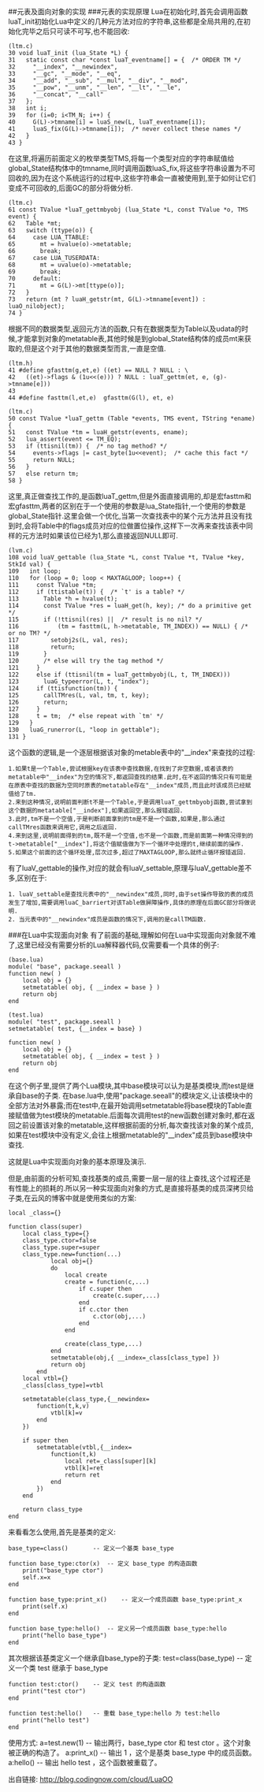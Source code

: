 ##元表及面向对象的实现
###元表的实现原理
Lua在初始化时,首先会调用函数luaT_init初始化Lua中定义的几种元方法对应的字符串,这些都是全局共用的,在初始化完毕之后只可读不可写,也不能回收:

	(ltm.c)
	30 void luaT_init (lua_State *L) {
	31   static const char *const luaT_eventname[] = {  /* ORDER TM */
	32     "__index", "__newindex",
	33     "__gc", "__mode", "__eq",
	34     "__add", "__sub", "__mul", "__div", "__mod",
	35     "__pow", "__unm", "__len", "__lt", "__le",
	36     "__concat", "__call"
	37   };
	38   int i;
	39   for (i=0; i<TM_N; i++) {
	40     G(L)->tmname[i] = luaS_new(L, luaT_eventname[i]);
	41     luaS_fix(G(L)->tmname[i]);  /* never collect these names */
	42   }
	43 }

在这里,将遍历前面定义的枚举类型TMS,将每一个类型对应的字符串赋值给global_State结构体中的tmname,同时调用函数luaS_fix,将这些字符串设置为不可回收的,因为在这个系统运行的过程中,这些字符串会一直被使用到,至于如何让它们变成不可回收的,后面GC的部分将做分析.

	(ltm.c)
	61 const TValue *luaT_gettmbyobj (lua_State *L, const TValue *o, TMS event) {
	62   Table *mt;
	63   switch (ttype(o)) {
	64     case LUA_TTABLE:
	65       mt = hvalue(o)->metatable;
	66       break;
	67     case LUA_TUSERDATA:
	68       mt = uvalue(o)->metatable;
	69       break;
	70     default:
	71       mt = G(L)->mt[ttype(o)];
	72   }
	73   return (mt ? luaH_getstr(mt, G(L)->tmname[event]) : luaO_nilobject);
	74 }

根据不同的数据类型,返回元方法的函数,只有在数据类型为Table以及udata的时候,才能拿到对象的metatable表,其他时候是到global_State结构体的成员mt来获取的,但是这个对于其他的数据类型而言,一直是空值.


	(ltm.h)
	41 #define gfasttm(g,et,e) ((et) == NULL ? NULL : \
 	42   ((et)->flags & (1u<<(e))) ? NULL : luaT_gettm(et, e, (g)->tmname[e]))
 	43
 	44 #define fasttm(l,et,e)  gfasttm(G(l), et, e)
 
	(ltm.c)
	50 const TValue *luaT_gettm (Table *events, TMS event, TString *ename) {
	51   const TValue *tm = luaH_getstr(events, ename);
	52   lua_assert(event <= TM_EQ);
	53   if (ttisnil(tm)) {  /* no tag method? */
	54     events->flags |= cast_byte(1u<<event);  /* cache this fact */
	55     return NULL;
	56   }
	57   else return tm;
	58 }

这里,真正做查找工作的,是函数luaT_gettm,但是外面直接调用的,却是宏fasttm和宏gfasttm,两者的区别在于一个使用的参数是lua_State指针,一个使用的参数是global_State指针.这里会做一个优化,当第一次查找表中的某个元方法并且没有找到时,会将Table中的flags成员对应的位做置位操作,这样下一次再来查找该表中同样的元方法时如果该位已经为1,那么直接返回NULL即可.

	(lvm.c)
	108 void luaV_gettable (lua_State *L, const TValue *t, TValue *key, StkId val) {
	109   int loop;
	110   for (loop = 0; loop < MAXTAGLOOP; loop++) {
	111     const TValue *tm;
	112     if (ttistable(t)) {  /* `t' is a table? */
	113       Table *h = hvalue(t);
	114       const TValue *res = luaH_get(h, key); /* do a primitive get */
	115       if (!ttisnil(res) ||  /* result is no nil? */
	116           (tm = fasttm(L, h->metatable, TM_INDEX)) == NULL) { /* or no TM? */
	117         setobj2s(L, val, res);
	118         return;
	119       }
	120       /* else will try the tag method */
	121     }
	122     else if (ttisnil(tm = luaT_gettmbyobj(L, t, TM_INDEX)))
	123       luaG_typeerror(L, t, "index");
	124     if (ttisfunction(tm)) {
	125       callTMres(L, val, tm, t, key);
	126       return;
	127     }
	128     t = tm;  /* else repeat with `tm' */
	129   }
	130   luaG_runerror(L, "loop in gettable");
	131 }
	
这个函数的逻辑,是一个逐层根据该对象的metable表中的"__index"来查找的过程:

	1.如果t是一个Table,尝试根据key在该表中查找数据,在找到了非空数据,或者该表的metatable中"__index"为空的情况下,都返回查找的结果.此时,在不返回的情况只有可能是在原表中查找的数据为空同时原表的metatable存在"__index"成员,而且此时该成员已经赋值给了tm.
	2.来到这种情况,说明前面判断t不是一个Table,于是调用luaT_gettmbyobj函数,尝试拿到这个数据的metatable["__index"],如果返回空,那么报错返回.
	3.此时,tm不是一个空值,于是判断前面拿到的tm是不是一个函数,如果是,那么通过callTMres函数来调用它,调用之后返回.
	4.来到这里,说明前面得到的tm,既不是一个空值,也不是一个函数,而是前面第一种情况得到的t->metatable["__index"],将这个值赋值做为下一个循环中处理的t,继续前面的操作.
	5.如果这个前面的这个循环处理,层次过多,超过了MAXTAGLOOP,那么就终止循环报错返回.
	
有了luaV_gettable的操作,对应的就会有luaV_settable,原理与luaV_gettable差不多,区别在于:

	1. luaV_settable是查找元表中的"__newindex"成员,同时,由于set操作导致的表的成员发生了增加,需要调用luaC_barriert对该Table做屏障操作,具体的原理在后面GC部分将做说明.
	2. 当元表中的"__newindex"成员是函数的情况下,调用的是callTM函数.
	
###在Lua中实现面向对象
有了前面的基础,理解如何在Lua中实现面向对象就不难了,这里已经没有需要分析的Lua解释器代码,仅需要看一个具体的例子:

	(base.lua)
	module( "base", package.seeall )
	function new( )
    	local obj = {}
    	setmetatable( obj, { __index = base } )
    	return obj
	end
	
	(test.lua)
	module( "test", package.seeall )
	setmetatable( test, {__index = base} )

	function new( )
    	local obj = {}
    	setmetatable( obj, { __index = test } )
    	return obj
	end
	
在这个例子里,提供了两个Lua模块,其中base模块可以认为是基类模块,而test是继承自base的子类.
在base.lua中,使用"package.seeall"的模块定义,让该模块中的全部方法对外暴露;而在test中,在最开始调用setmetatable将base模块的Table直接赋值做为test模块的metatable.后面每次调用test的new函数创建对象时,都在返回之前设置该对象的metatable,这样根据前面的分析,每次查找该对象的某个成员,如果在test模块中没有定义,会往上根据metatable的"__index"成员到base模块中查找.

这就是Lua中实现面向对象的基本原理及演示.

但是,由前面的分析可知,查找基类的成员,需要一层一层的往上查找,这个过程还是有性能上的损耗的.所以另一种实现面向对象的方式,是直接将基类的成员深拷贝给子类,在云风的博客中就是使用类似的方案:

	local _class={}
	 
	function class(super)
		local class_type={}
		class_type.ctor=false
		class_type.super=super
		class_type.new=function(...) 
				local obj={}
				do
					local create
					create = function(c,...)
						if c.super then
							create(c.super,...)
						end
						if c.ctor then
							c.ctor(obj,...)
						end
					end
	 
					create(class_type,...)
				end
				setmetatable(obj,{ __index=_class[class_type] })
				return obj
			end
		local vtbl={}
		_class[class_type]=vtbl
	 
		setmetatable(class_type,{__newindex=
			function(t,k,v)
				vtbl[k]=v
			end
		})
	 
		if super then
			setmetatable(vtbl,{__index=
				function(t,k)
					local ret=_class[super][k]
					vtbl[k]=ret
					return ret
				end
			})
		end
	 
		return class_type
	end
	
来看看怎么使用,首先是基类的定义:

	base_type=class()		-- 定义一个基类 base_type
	 
	function base_type:ctor(x)	-- 定义 base_type 的构造函数
		print("base_type ctor")
		self.x=x
	end
	 
	function base_type:print_x()	-- 定义一个成员函数 base_type:print_x
		print(self.x)
	end
	 
	function base_type:hello()	-- 定义另一个成员函数 base_type:hello
		print("hello base_type")
	end

其次根据该基类定义一个继承自base_type的子类:
	test=class(base_type)	-- 定义一个类 test 继承于 base_type
	 
	function test:ctor()	-- 定义 test 的构造函数
		print("test ctor")
	end
	 
	function test:hello()	-- 重载 base_type:hello 为 test:hello
		print("hello test")
	end
 
使用方式:
	a=test.new(1)	-- 输出两行，base_type ctor 和 test ctor 。这个对象被正确的构造了。
	a:print_x()	-- 输出 1 ，这个是基类 base_type 中的成员函数。
	a:hello()	-- 输出 hello test ，这个函数被重载了。 

出自链接: http://blog.codingnow.com/cloud/LuaOO
	





